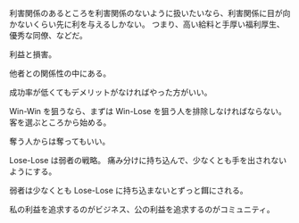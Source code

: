 利害関係のあるところを利害関係のないように扱いたいなら、利害関係に目が向かないくらい先に利を与えるしかない。
つまり、高い給料と手厚い福利厚生、優秀な同僚、などだ。

利益と損害。

他者との関係性の中にある。

成功率が低くてもデメリットがなければやった方がいい。

Win-Win を狙うなら、まずは Win-Lose を狙う人を排除しなければならない。
客を選ぶところから始める。

奪う人からは奪ってもいい。

Lose-Lose は弱者の戦略。
痛み分けに持ち込んで、少なくとも手を出されないようにする。

弱者は少なくとも Lose-Lose に持ち込まないとずっと餌にされる。

私の利益を追求するのがビジネス、公の利益を追求するのがコミュニティ。
